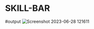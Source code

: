 # SKILL-BAR

#output
![Screenshot 2023-06-28 121611](https://github.com/123shahan/SKILL-BAR/assets/102419339/5aaa7ddb-db3c-4e29-a1a7-9d61a654ed86)
